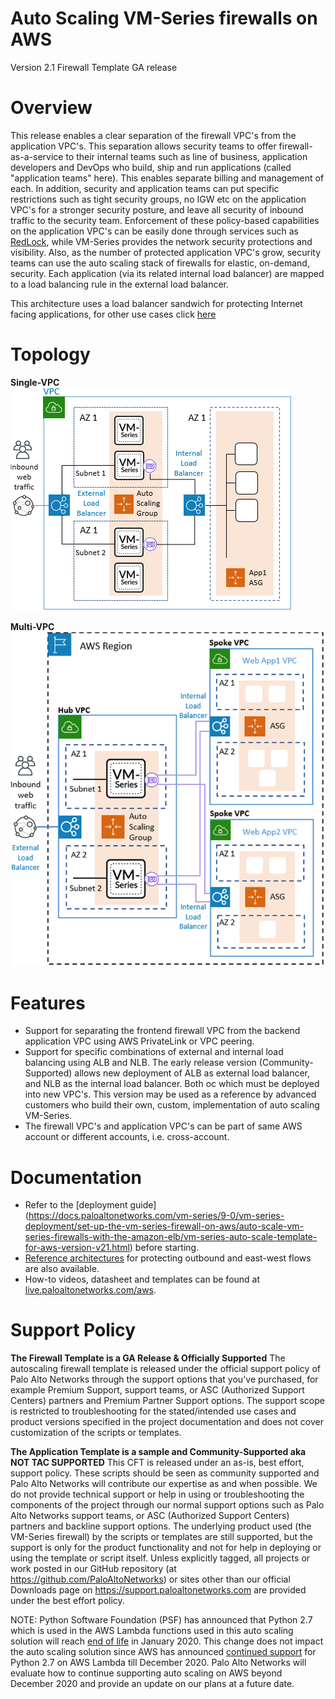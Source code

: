 # Auto Scaling VM-Series firewalls on AWS

Version 2.1 Firewall Template GA release

# Overview
This release enables a clear separation of the firewall VPC's from the application VPC's. This separation allows security teams to offer firewall-as-a-service to their internal teams such as line of business, application developers and DevOps who build, ship and run applications (called "application teams" here). This enables separate billing and management of each. In addition, security and application teams can put specific restrictions such as tight security groups, no IGW etc on the application VPC's for a stronger security posture, and leave all security of inbound traffic to the security team. Enforcement of these policy-based capabilities on the application VPC's can be easily done through services such as [RedLock](https://www.paloaltonetworks.com/redlock), while VM-Series provides the network security protections and visibility. Also, as the number of protected application VPC's grow, security teams can use the auto scaling stack of firewalls for elastic, on-demand, security. Each application (via its related internal load balancer) are mapped to a load balancing rule in the external load balancer.

This architecture uses a load balancer sandwich for protecting Internet facing applications, for other use cases click [here]( https://github.com/PaloAltoNetworks/aws-elb-autoscaling)

# Topology

**Single-VPC**  
![alt text](/Version-2.1/cft_elb21_SingleVPC.png?raw=true "Topology for the Auto Scaling VM-Series Firewalls in a SingleVPC on AWS Version 2.1")  

**Multi-VPC**  
![alt text](/Version-2.1/cft_elb21_MultiVPC.png?raw=true "Topology for the Auto Scaling VM-Series Firewalls in MultiVPC on AWS Version 2.1")

# Features
* Support for separating the frontend firewall VPC from the backend application VPC using AWS PrivateLink or VPC peering.
* Support for specific combinations of external and internal load balancing using ALB and NLB. The early release version (Community-Supported) allows new deployment of ALB as external load balancer, and NLB as the internal load balancer. Both oc which must be deployed into new VPC's. This version may be used as a reference by advanced customers who build their own, custom, implementation of auto scaling VM-Series.
* The firewall VPC's and application VPC's can be part of same AWS account or different accounts, i.e. cross-account.

# Documentation
* Refer to the [deployment guide]
(https://docs.paloaltonetworks.com/vm-series/9-0/vm-series-deployment/set-up-the-vm-series-firewall-on-aws/auto-scale-vm-series-firewalls-with-the-amazon-elb/vm-series-auto-scale-template-for-aws-version-v21.html) before starting.
* [Reference architectures](https://www.paloaltonetworks.com/resources/reference-architectures) for protecting outbound and east-west flows are also available.
* How-to videos, datasheet and templates can be found at [live.paloaltonetworks.com/aws](http://live.paloaltonetworks.com/aws).

# Support Policy
**The Firewall Template is a GA Release & Officially Supported** 
The autoscaling firewall template is released under the official support policy of Palo Alto Networks through the support options that you've purchased, for example Premium Support, support teams, or ASC (Authorized Support Centers) partners and Premium Partner Support options. The support scope is restricted to troubleshooting for the stated/intended use cases and product versions specified in the project documentation and does not cover customization of the scripts or templates. 

**The Application Template is a sample and Community-Supported aka NOT TAC SUPPORTED**
This CFT is released under an as-is, best effort, support policy. These scripts should be seen as community supported and Palo Alto Networks will contribute our expertise as and when possible. We do not provide technical support or help in using or troubleshooting the components of the project through our normal support options such as Palo Alto Networks support teams, or ASC (Authorized Support Centers) partners and backline support options. The underlying product used (the VM-Series firewall) by the scripts or templates are still supported, but the support is only for the product functionality and not for help in deploying or using the template or script itself. Unless explicitly tagged, all projects or work posted in our GitHub repository (at https://github.com/PaloAltoNetworks) or sites other than our official Downloads page on https://support.paloaltonetworks.com are provided under the best effort policy.

NOTE: Python Software Foundation (PSF) has announced that Python 2.7 which is used in the AWS Lambda functions used in this auto scaling solution will reach [end of life](https://www.python.org/dev/peps/pep-0373/) in January 2020. This change does not impact the auto scaling solution since AWS has announced [continued support](https://aws.amazon.com/blogs/compute/continued-support-for-python-2-7-on-aws-lambda/) for Python 2.7 on AWS Lambda till December 2020. Palo Alto Networks will evaluate how to continue supporting auto scaling on AWS beyond December 2020 and provide an update on our plans at a future date.